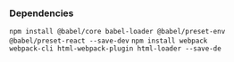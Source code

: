 <h3>Dependencies</h3>

<code>npm install @babel/core babel-loader @babel/preset-env @babel/preset-react --save-dev</code>
<code>npm install webpack webpack-cli html-webpack-plugin html-loader  --save-de</code>